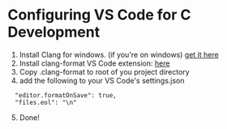 # Configuring VS Code for C Development

1. Install Clang for windows. (if you're on windows) [get it here](https://llvm.org/builds/)
2. Install clang-format VS Code extension: [here](https://marketplace.visualstudio.com/items?itemName=xaver.clang-format)
3. Copy .clang-format to root of you project directory
4. add the following to your VS Code's settings.json

```
  "editor.formatOnSave": true,
  "files.eol": "\n"
```

5. Done!
